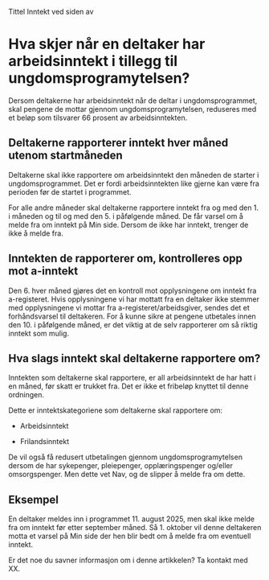 Tittel
Inntekt ved siden av

# Hva skjer når en deltaker har arbeidsinntekt i tillegg til ungdomsprogramytelsen?

Dersom deltakerne har arbeidsinntekt når de deltar i ungdomsprogrammet, skal pengene de mottar gjennom ungdomsprogramytelsen, reduseres med et beløp som tilsvarer 66 prosent av arbeidsinntekten.

## Deltakerne rapporterer inntekt hver måned utenom startmåneden

Deltakerne skal ikke rapportere om arbeidsinntekt den måneden de starter i ungdomsprogrammet. Det er fordi arbeidsinntekten like gjerne kan være fra perioden før de startet i programmet.

For alle andre måneder skal deltakerne rapportere inntekt fra og med den 1. i måneden og til og med den 5. i påfølgende måned. De får varsel om å melde fra om inntekt på Min side. Dersom de ikke har inntekt, trenger de ikke å melde fra.

## Inntekten de rapporterer om, kontrolleres opp mot a-inntekt

Den 6. hver måned gjøres det en kontroll mot opplysningene om inntekt fra a-registeret. Hvis opplysningene vi har mottatt fra en deltaker ikke stemmer med opplysningene vi mottar fra a-registeret/arbeidsgiver, sendes det et forhåndsvarsel til deltakeren. For å kunne sikre at pengene utbetales innen den 10. i påfølgende måned, er det viktig at de selv rapporterer om så riktig inntekt som mulig.

## Hva slags inntekt skal deltakerne rapportere om?

Inntekten som deltakerne skal rapportere, er all arbeidsinntekt de har hatt i en måned, før skatt er trukket fra. Det er ikke et fribeløp knyttet til denne ordningen.

Dette er inntektskategoriene som deltakerne skal rapportere om:

- Arbeidsinntekt

- Frilandsinntekt

De vil også få redusert utbetalingen gjennom ungdomsprogramytelsen dersom de har sykepenger, pleiepenger, opplæringspenger og/eller omsorgspenger. Men dette vet Nav, og de slipper å melde fra om dette.

## Eksempel

En deltaker meldes inn i programmet 11. august 2025, men skal ikke melde fra om inntekt før etter september måned. Så 1. oktober vil denne deltakeren motta et varsel på Min side der hen blir bedt om å melde fra om eventuell inntekt.

Er det noe du savner informasjon om i denne artikkelen? Ta kontakt med XX.
